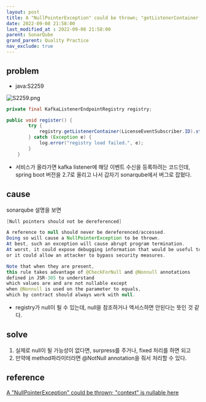 ```yaml
---
layout: post
title: A "NullPointerException" could be thrown; "getListenerContainer()" can return null.
date: 2022-09-08 21:58:00
last_modified_at : 2022-09-08 21:58:00
parent: SonarQube
grand_parent: Quality Practice
nav_exclude: true
---
```


## problem

- java:S2259

![S2259.png](../img/S2259.png)

```java
private final KafkaListenerEndpointRegistry registry;

public void register() {
        try {
            registry.getListenerContainer(LicenseEventSubscriber.ID).start();
        } catch (Exception e) {
            log.error("registry load failed.", e);
        }
    }
```

- 서비스가 올라가면 kafka listener에 해당 이벤트 수신을 등록하려는 코드인데, spring boot 버전을 2.7로 올리고 나서 갑자기 sonarqube에서 버그로 잡혔다.

## cause

sonarqube 설명을 보면

```java
[Null pointers should not be dereferenced]

A reference to null should never be dereferenced/accessed. 
Doing so will cause a NullPointerException to be thrown. 
At best, such an exception will cause abrupt program termination. 
At worst, it could expose debugging information that would be useful to an attacker, 
or it could allow an attacker to bypass security measures.

Note that when they are present, 
this rule takes advantage of @CheckForNull and @Nonnull annotations 
defined in JSR-305 to understand 
which values are and are not nullable except 
when @Nonnull is used on the parameter to equals, 
which by contract should always work with null.
```

- registry가 null이 될 수 있는데, null을 참조하거나 액서스하면 안된다는 뜻인 것 같다.

## solve

1. 실제로 null이 될 가능성이 없다면, surpress를 주거나, fixed 처리를 하면 되고
2. 만약에 method파라미터라면 @NotNull annotation을 줘서 처리할 수 있다.

## reference

[A "NullPointerException" could be thrown; "context" is nullable here](https://stackoverflow.com/questions/53895210/a-nullpointerexception-could-be-thrown-context-is-nullable-here)